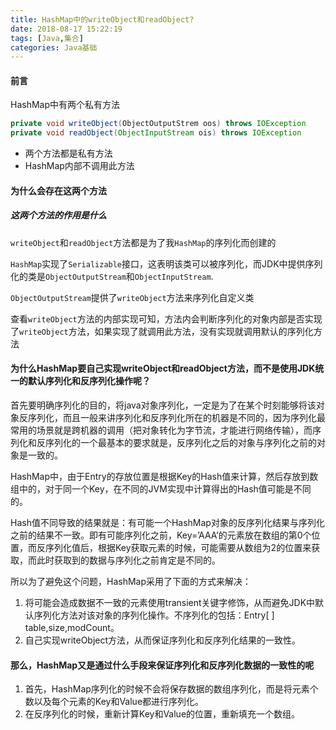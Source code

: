 ```yaml
---
title: HashMap中的writeObject和readObject?
date: 2018-08-17 15:22:19
tags: [Java,集合]
categories: Java基础
---
```


#### 前言

HashMap中有两个私有方法

```java
private void writeObject(ObjectOutputStrem oos) throws IOException
private void readObject(ObjectInputStream ois) throws IOException
```

- 两个方法都是私有方法
- HashMap内部不调用此方法


<!--more-->


#### 为什么会存在这两个方法

##### 这两个方法的作用是什么

`writeObject`和`readObject`方法都是为了我`HashMap`的序列化而创建的

`HashMap`实现了`Serializable`接口，这表明该类可以被序列化，而JDK中提供序列化的类是`ObjectOutputStream`和`ObjectInputStream`.

`ObjectOutputStream`提供了`writeObject`方法来序列化自定义类

查看`writeObject`方法的内部实现可知，方法内会判断序列化的对象内部是否实现了`writeObject`方法，如果实现了就调用此方法，没有实现就调用默认的序列化方法

#### 为什么HashMap要自己实现writeObject和readObject方法，而不是使用JDK统一的默认序列化和反序列化操作呢？

首先要明确序列化的目的，将java对象序列化，一定是为了在某个时刻能够将该对象反序列化，而且一般来讲序列化和反序列化所在的机器是不同的，因为序列化最常用的场景就是跨机器的调用（把对象转化为字节流，才能进行网络传输），而序列化和反序列化的一个最基本的要求就是，反序列化之后的对象与序列化之前的对象是一致的。

HashMap中，由于Entry的存放位置是根据Key的Hash值来计算，然后存放到数组中的，对于同一个Key，在不同的JVM实现中计算得出的Hash值可能是不同的。

Hash值不同导致的结果就是：有可能一个HashMap对象的反序列化结果与序列化之前的结果不一致。即有可能序列化之前，Key=’AAA’的元素放在数组的第0个位置，而反序列化值后，根据Key获取元素的时候，可能需要从数组为2的位置来获取，而此时获取到的数据与序列化之前肯定是不同的。 



所以为了避免这个问题，HashMap采用了下面的方式来解决：

1. 将可能会造成数据不一致的元素使用transient关键字修饰，从而避免JDK中默认序列化方法对该对象的序列化操作。不序列化的包括：Entry[ ] table,size,modCount。
2. 自己实现writeObject方法，从而保证序列化和反序列化结果的一致性。



####  那么，HashMap又是通过什么手段来保证序列化和反序列化数据的一致性的呢

1. 首先，HashMap序列化的时候不会将保存数据的数组序列化，而是将元素个数以及每个元素的Key和Value都进行序列化。
2. 在反序列化的时候，重新计算Key和Value的位置，重新填充一个数组。